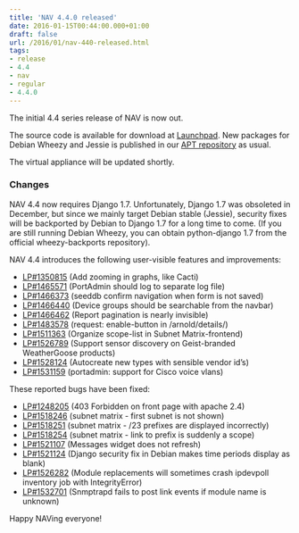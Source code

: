 ```yaml
---
title: 'NAV 4.4.0 released'
date: 2016-01-15T00:44:00.000+01:00
draft: false
url: /2016/01/nav-440-released.html
tags: 
- release
- 4.4
- nav
- regular
- 4.4.0
---
```


The initial 4.4 series release of NAV is now out.

The source code is available for download at [Launchpad](https://launchpad.net/nav/4.4/4.4.0). New packages for Debian Wheezy and Jessie is published in our [APT repository](https://nav.uninett.no/install-instructions/#debian) as usual.

The virtual appliance will be updated shortly.

### Changes

NAV 4.4 now requires Django 1.7. Unfortunately, Django 1.7 was obsoleted in December, but since we mainly target Debian stable (Jessie), security fixes will be backported by Debian to Django 1.7 for a long time to come. (If you are still running Debian Wheezy, you can obtain python-django 1.7 from the official wheezy-backports repository).

NAV 4.4 introduces the following user-visible features and improvements:

*   [LP#1350815](https://bugs.launchpad.net/nav/+bug/1350815/) (Add zooming in graphs, like Cacti)
*   [LP#1465571](https://bugs.launchpad.net/nav/+bug/1465571/) (PortAdmin should log to separate log file)
*   [LP#1466373](https://bugs.launchpad.net/nav/+bug/1466373/) (seeddb confirm navigation when form is not saved)
*   [LP#1466440](https://bugs.launchpad.net/nav/+bug/1466440/) (Device groups should be searchable from the navbar)
*   [LP#1466462](https://bugs.launchpad.net/nav/+bug/1466462/) (Report pagination is nearly invisible)
*   [LP#1483578](https://bugs.launchpad.net/nav/+bug/1483578/) (request: enable-button in /arnold/details/)
*   [LP#1511363](https://bugs.launchpad.net/nav/+bug/1511363/) (Organize scope-list in Subnet Matrix-frontend)
*   [LP#1526789](https://bugs.launchpad.net/nav/+bug/1526789/) (Support sensor discovery on Geist-branded WeatherGoose products)
*   [LP#1528124](https://bugs.launchpad.net/nav/+bug/1528124/) (Autocreate new types with sensible vendor id’s)
*   [LP#1531159](https://bugs.launchpad.net/nav/+bug/1531159/) (portadmin: support for Cisco voice vlans)

These reported bugs have been fixed:

*   [LP#1248205](https://bugs.launchpad.net/nav/+bug/1248205/) (403 Forbidden on front page with apache 2.4)
*   [LP#1518246](https://bugs.launchpad.net/nav/+bug/1518246/) (subnet matrix - first subnet is not shown)
*   [LP#1518251](https://bugs.launchpad.net/nav/+bug/1518251/) (subnet matrix - /23 prefixes are displayed incorrectly)
*   [LP#1518254](https://bugs.launchpad.net/nav/+bug/1518254/) (subnet matrix - link to prefix is suddenly a scope)
*   [LP#1521107](https://bugs.launchpad.net/nav/+bug/1521107/) (Messages widget does not refresh)
*   [LP#1521124](https://bugs.launchpad.net/nav/+bug/1521124/) (Django security fix in Debian makes time periods display as blank)
*   [LP#1526282](https://bugs.launchpad.net/nav/+bug/1526282/) (Module replacements will sometimes crash ipdevpoll inventory job with IntegrityError)
*   [LP#1532701](https://bugs.launchpad.net/nav/+bug/1532701/) (Snmptrapd fails to post link events if module name is unknown)

Happy NAVing everyone!